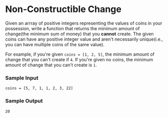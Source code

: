 # Non-Constructible Change
Given an arrray of positive integers representing the values of coins in your possession, write a function that returns the minimum amount of change(the minimum sum of money) that you **cannot** create. The given coins can have any positive integer value and aren't necessarily unique(i.e., you can have multiple coins of the same value).

For example, if you're given ```coins = [1, 2, 5]```, the minimum amount of change that you can't create if ```4```. If you're given no coins, the minimum amount of change that you can't create is ```1```.

### Sample Input
```
coins = [5, 7, 1, 1, 2, 3, 22]
```

### Sample Output
```
20
```